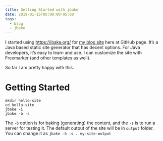 ```yaml
---
title: Getting Started with jbake
date: 2019-01-15T00:00:00-05:00
tags:
  - blog
  - jbake
---
```


I started using <https://jbake.org/> for [my blog
site](https://zemian.github.io/) here at GitHub page. It’s a Java based
static site generator that has decent options. For Java developers, it’s
easy to learn and use. I can customize the site with Freemarker (and
other templates as well).

So far I am pretty happy with this.

Getting Started
===============

    mkdir hello-site
    cd hello-site
    jbake -i
    jbake -b -s

The `-b` option is for baking (generating) the content, and the `-s` is
to run a server for testing it. The default output of the site will be
in `output` folder. You can change it as `jbake -b -s . my-site-output`
